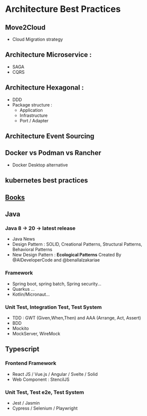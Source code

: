 # Architecture Best Practices

## Move2Cloud
- Cloud Migration strategy

## Architecture Microservice : 
  - SAGA
  - CQRS

## Architecture Hexagonal : 
  - DDD 
  - Package structure : 
    - Application
    - Infrastructure
    - Port / Adapter

## Architecture Event Sourcing


## Docker vs Podman vs Rancher
- Docker Desktop alternative

## kubernetes best practices


## [Books](./books/README.md)

## Java
### Java 8 -> 20 -> latest release
- Java News
- Design Pattern : SOLID, Creational Patterns, Structural Patterns, Behavioral Patterns
- New Design Pattern : **Ecological Patterns** Created By @AIDeveloperCode and @benallalzakariae 

### Framework
- Spring boot, spring batch, Spring security...
- Quarkus ...
- Kotlin/Micronaut...

### Unit Test, Integration Test, Test System
- TDD : GWT (Given,When,Then) and AAA (Arrange, Act, Assert)
- BDD
- Mockito
- MockServer, WireMock

## Typescript
### Frontend Framework
  - React JS / Vue.js / Angular / Svelte / Solid
  - Web Component : StencilJS
### Unit Test, Test e2e, Test System
- Jest / Jasmin
- Cypress / Selenium / Playwright


